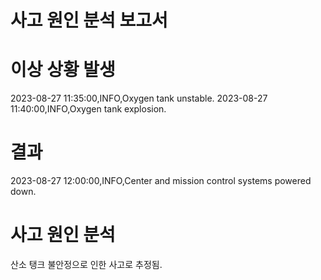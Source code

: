 # 사고 원인 분석 보고서

# 이상 상황 발생
2023-08-27 11:35:00,INFO,Oxygen tank unstable.
2023-08-27 11:40:00,INFO,Oxygen tank explosion.

# 결과
2023-08-27 12:00:00,INFO,Center and mission control systems powered down.

# 사고 원인 분석
산소 탱크 불안정으로 인한 사고로 추정됨.